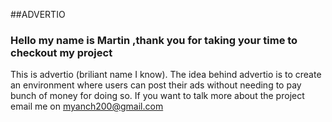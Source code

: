 ##ADVERTIO

### Hello my name is Martin ,thank you for taking your time to checkout my project

This is advertio (briliant name I know).
The idea behind advertio is to create an environment where users can post their ads without needing to pay bunch of money for doing so.
If you want to talk more about the project email me on [myanch200@gmail.com]('myanch200@gmail.com')
